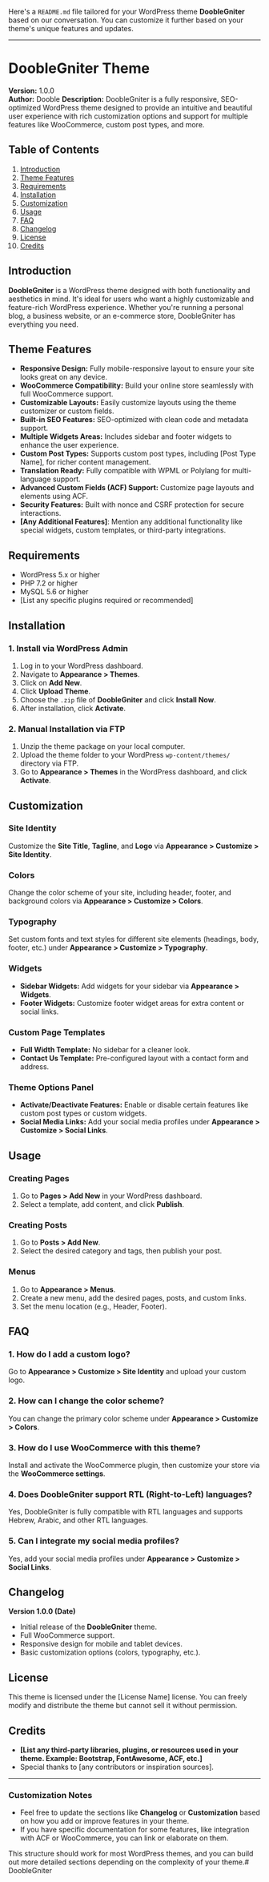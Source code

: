 Here's a `README.md` file tailored for your WordPress theme **DoobleGniter** based on our conversation. You can customize it further based on your theme's unique features and updates.

---

# DoobleGniter Theme

**Version:** 1.0.0  
**Author:** Dooble
**Description:** DoobleGniter is a fully responsive, SEO-optimized WordPress theme designed to provide an intuitive and beautiful user experience with rich customization options and support for multiple features like WooCommerce, custom post types, and more.

## Table of Contents

1. [Introduction](#introduction)
2. [Theme Features](#theme-features)
3. [Requirements](#requirements)
4. [Installation](#installation)
5. [Customization](#customization)
6. [Usage](#usage)
7. [FAQ](#faq)
8. [Changelog](#changelog)
9. [License](#license)
10. [Credits](#credits)

## Introduction

**DoobleGniter** is a WordPress theme designed with both functionality and aesthetics in mind. It's ideal for users who want a highly customizable and feature-rich WordPress experience. Whether you're running a personal blog, a business website, or an e-commerce store, DoobleGniter has everything you need.

## Theme Features

- **Responsive Design:** Fully mobile-responsive layout to ensure your site looks great on any device.
- **WooCommerce Compatibility:** Build your online store seamlessly with full WooCommerce support.
- **Customizable Layouts:** Easily customize layouts using the theme customizer or custom fields.
- **Built-in SEO Features:** SEO-optimized with clean code and metadata support.
- **Multiple Widgets Areas:** Includes sidebar and footer widgets to enhance the user experience.
- **Custom Post Types:** Supports custom post types, including [Post Type Name], for richer content management.
- **Translation Ready:** Fully compatible with WPML or Polylang for multi-language support.
- **Advanced Custom Fields (ACF) Support:** Customize page layouts and elements using ACF.
- **Security Features:** Built with nonce and CSRF protection for secure interactions.
- **[Any Additional Features]**: Mention any additional functionality like special widgets, custom templates, or third-party integrations.

## Requirements

- WordPress 5.x or higher
- PHP 7.2 or higher
- MySQL 5.6 or higher
- [List any specific plugins required or recommended]

## Installation

### 1. Install via WordPress Admin

1. Log in to your WordPress dashboard.
2. Navigate to **Appearance > Themes**.
3. Click on **Add New**.
4. Click **Upload Theme**.
5. Choose the `.zip` file of **DoobleGniter** and click **Install Now**.
6. After installation, click **Activate**.

### 2. Manual Installation via FTP

1. Unzip the theme package on your local computer.
2. Upload the theme folder to your WordPress `wp-content/themes/` directory via FTP.
3. Go to **Appearance > Themes** in the WordPress dashboard, and click **Activate**.

## Customization

### Site Identity

Customize the **Site Title**, **Tagline**, and **Logo** via **Appearance > Customize > Site Identity**.

### Colors

Change the color scheme of your site, including header, footer, and background colors via **Appearance > Customize > Colors**.

### Typography

Set custom fonts and text styles for different site elements (headings, body, footer, etc.) under **Appearance > Customize > Typography**.

### Widgets

- **Sidebar Widgets:** Add widgets for your sidebar via **Appearance > Widgets**.
- **Footer Widgets:** Customize footer widget areas for extra content or social links.

### Custom Page Templates

- **Full Width Template:** No sidebar for a cleaner look.
- **Contact Us Template:** Pre-configured layout with a contact form and address.

### Theme Options Panel

- **Activate/Deactivate Features:** Enable or disable certain features like custom post types or custom widgets.
- **Social Media Links:** Add your social media profiles under **Appearance > Customize > Social Links**.

## Usage

### Creating Pages

1. Go to **Pages > Add New** in your WordPress dashboard.
2. Select a template, add content, and click **Publish**.

### Creating Posts

1. Go to **Posts > Add New**.
2. Select the desired category and tags, then publish your post.

### Menus

1. Go to **Appearance > Menus**.
2. Create a new menu, add the desired pages, posts, and custom links.
3. Set the menu location (e.g., Header, Footer).

## FAQ

### 1. How do I add a custom logo?

Go to **Appearance > Customize > Site Identity** and upload your custom logo.

### 2. How can I change the color scheme?

You can change the primary color scheme under **Appearance > Customize > Colors**.

### 3. How do I use WooCommerce with this theme?

Install and activate the WooCommerce plugin, then customize your store via the **WooCommerce settings**.

### 4. Does DoobleGniter support RTL (Right-to-Left) languages?

Yes, DoobleGniter is fully compatible with RTL languages and supports Hebrew, Arabic, and other RTL languages.

### 5. Can I integrate my social media profiles?

Yes, add your social media profiles under **Appearance > Customize > Social Links**.

## Changelog

**Version 1.0.0 (Date)**

- Initial release of the **DoobleGniter** theme.
- Full WooCommerce support.
- Responsive design for mobile and tablet devices.
- Basic customization options (colors, typography, etc.).

## License

This theme is licensed under the [License Name] license. You can freely modify and distribute the theme but cannot sell it without permission.

## Credits

- **[List any third-party libraries, plugins, or resources used in your theme. Example: Bootstrap, FontAwesome, ACF, etc.]**
- Special thanks to [any contributors or inspiration sources].

---

### Customization Notes

- Feel free to update the sections like **Changelog** or **Customization** based on how you add or improve features in your theme.
- If you have specific documentation for some features, like integration with ACF or WooCommerce, you can link or elaborate on them.

This structure should work for most WordPress themes, and you can build out more detailed sections depending on the complexity of your theme.# DoobleGniter
